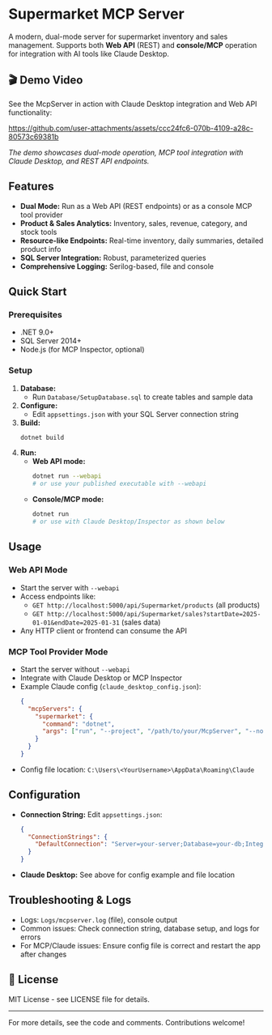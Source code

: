 # Supermarket MCP Server

A modern, dual-mode server for supermarket inventory and sales management. Supports both **Web API** (REST) and **console/MCP** operation for integration with AI tools like Claude Desktop.

## 🎬 Demo Video

See the McpServer in action with Claude Desktop integration and Web API functionality:

https://github.com/user-attachments/assets/ccc24fc6-070b-4109-a28c-80573c69381b

_The demo showcases dual-mode operation, MCP tool integration with Claude Desktop, and REST API endpoints._

## Features

- **Dual Mode:** Run as a Web API (REST endpoints) or as a console MCP tool provider
- **Product & Sales Analytics:** Inventory, sales, revenue, category, and stock tools
- **Resource-like Endpoints:** Real-time inventory, daily summaries, detailed product info
- **SQL Server Integration:** Robust, parameterized queries
- **Comprehensive Logging:** Serilog-based, file and console

## Quick Start

### Prerequisites

- .NET 9.0+
- SQL Server 2014+
- Node.js (for MCP Inspector, optional)

### Setup

1. **Database:**
   - Run `Database/SetupDatabase.sql` to create tables and sample data
2. **Configure:**
   - Edit `appsettings.json` with your SQL Server connection string
3. **Build:**
   ```bash
   dotnet build
   ```
4. **Run:**
   - **Web API mode:**
     ```bash
     dotnet run --webapi
     # or use your published executable with --webapi
     ```
   - **Console/MCP mode:**
     ```bash
     dotnet run
     # or use with Claude Desktop/Inspector as shown below
     ```

## Usage

### Web API Mode

- Start the server with `--webapi`
- Access endpoints like:
  - `GET http://localhost:5000/api/Supermarket/products` (all products)
  - `GET http://localhost:5000/api/Supermarket/sales?startDate=2025-01-01&endDate=2025-01-31` (sales data)
- Any HTTP client or frontend can consume the API

### MCP Tool Provider Mode

- Start the server without `--webapi`
- Integrate with Claude Desktop or MCP Inspector
- Example Claude config (`claude_desktop_config.json`):
  ```json
  {
    "mcpServers": {
      "supermarket": {
        "command": "dotnet",
        "args": ["run", "--project", "/path/to/your/McpServer", "--no-build"]
      }
    }
  }
  ```
- Config file location: `C:\Users\<YourUsername>\AppData\Roaming\Claude`

## Configuration

- **Connection String:** Edit `appsettings.json`:
  ```json
  {
    "ConnectionStrings": {
      "DefaultConnection": "Server=your-server;Database=your-db;Integrated Security=true;TrustServerCertificate=true;"
    }
  }
  ```
- **Claude Desktop:** See above for config example and file location

## Troubleshooting & Logs

- Logs: `Logs/mcpserver.log` (file), console output
- Common issues: Check connection string, database setup, and logs for errors
- For MCP/Claude issues: Ensure config file is correct and restart the app after changes

## 📄 License

MIT License - see LICENSE file for details.

---

For more details, see the code and comments. Contributions welcome!
